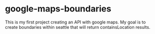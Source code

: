 # google-maps-boundaries
This is my first project creating an API with google maps. My goal is to create boundaries within seattle that will return containsLocation results.
